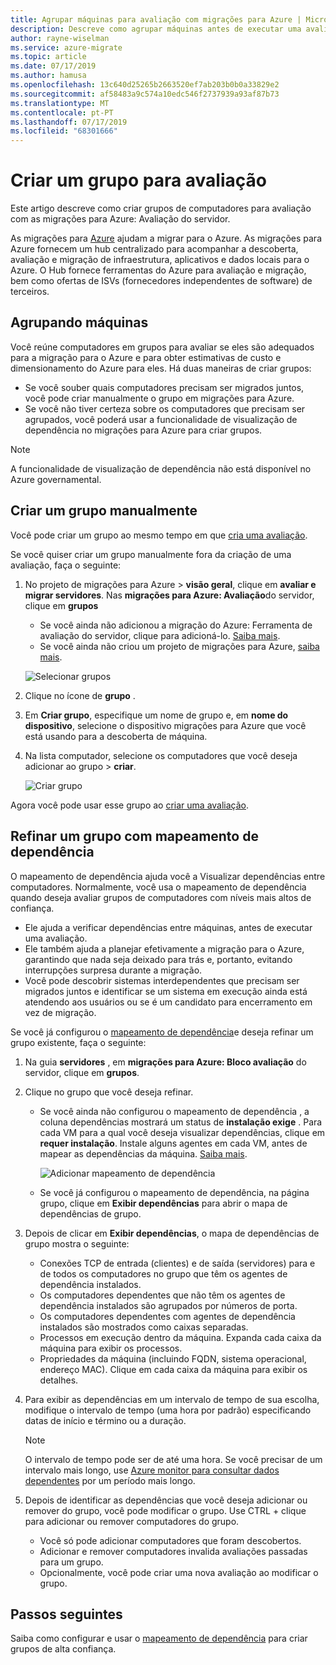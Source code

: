 ```yaml
---
title: Agrupar máquinas para avaliação com migrações para Azure | Microsoft Docs
description: Descreve como agrupar máquinas antes de executar uma avaliação com o serviço de migrações para Azure.
author: rayne-wiselman
ms.service: azure-migrate
ms.topic: article
ms.date: 07/17/2019
ms.author: hamusa
ms.openlocfilehash: 13c640d25265b2663520ef7ab203b0b0a33829e2
ms.sourcegitcommit: af58483a9c574a10edc546f2737939a93af87b73
ms.translationtype: MT
ms.contentlocale: pt-PT
ms.lasthandoff: 07/17/2019
ms.locfileid: "68301666"
---
```

# <a name="create-a-group-for-assessment"></a>Criar um grupo para avaliação

Este artigo descreve como criar grupos de computadores para avaliação com as migrações para Azure: Avaliação do servidor.

As migrações para [Azure](migrate-services-overview.md) ajudam a migrar para o Azure. As migrações para Azure fornecem um hub centralizado para acompanhar a descoberta, avaliação e migração de infraestrutura, aplicativos e dados locais para o Azure. O Hub fornece ferramentas do Azure para avaliação e migração, bem como ofertas de ISVs (fornecedores independentes de software) de terceiros. 

## <a name="grouping-machines"></a>Agrupando máquinas

Você reúne computadores em grupos para avaliar se eles são adequados para a migração para o Azure e para obter estimativas de custo e dimensionamento do Azure para eles. Há duas maneiras de criar grupos:

- Se você souber quais computadores precisam ser migrados juntos, você pode criar manualmente o grupo em migrações para Azure.
- Se você não tiver certeza sobre os computadores que precisam ser agrupados, você poderá usar a funcionalidade de visualização de dependência no migrações para Azure para criar grupos. 

> [!NOTE]
> A funcionalidade de visualização de dependência não está disponível no Azure governamental.

## <a name="create-a-group-manually"></a>Criar um grupo manualmente

Você pode criar um grupo ao mesmo tempo em que [cria uma avaliação](how-to-create-assessment.md).

Se você quiser criar um grupo manualmente fora da criação de uma avaliação, faça o seguinte:

1. No projeto de migrações para Azure > **visão geral**, clique em **avaliar e migrar servidores**. Nas **migrações para Azure: Avaliação**do servidor, clique em **grupos**
    - Se você ainda não adicionou a migração do Azure: Ferramenta de avaliação do servidor, clique para adicioná-lo. [Saiba mais](how-to-assess.md).
    - Se você ainda não criou um projeto de migrações para Azure, [saiba mais](how-to-add-tool-first-time.md).

    ![Selecionar grupos](./media/how-to-create-a-group/select-groups.png)

2. Clique no ícone de **grupo** .
3. Em **Criar grupo**, especifique um nome de grupo e, em **nome do dispositivo**, selecione o dispositivo migrações para Azure que você está usando para a descoberta de máquina.
1. Na lista computador, selecione os computadores que você deseja adicionar ao grupo > **criar**.

    ![Criar grupo](./media/how-to-create-a-group/create-group.png)

Agora você pode usar esse grupo ao [criar uma avaliação](how-to-create-assessment.md).

## <a name="refine-a-group-with-dependency-mapping"></a>Refinar um grupo com mapeamento de dependência

O mapeamento de dependência ajuda você a Visualizar dependências entre computadores. Normalmente, você usa o mapeamento de dependência quando deseja avaliar grupos de computadores com níveis mais altos de confiança.
- Ele ajuda a verificar dependências entre máquinas, antes de executar uma avaliação. 
- Ele também ajuda a planejar efetivamente a migração para o Azure, garantindo que nada seja deixado para trás e, portanto, evitando interrupções surpresa durante a migração.
- Você pode descobrir sistemas interdependentes que precisam ser migrados juntos e identificar se um sistema em execução ainda está atendendo aos usuários ou se é um candidato para encerramento em vez de migração.

Se você já configurou o [mapeamento de dependência](how-to-create-group-machine-dependencies.md)e deseja refinar um grupo existente, faça o seguinte:

1. Na guia **servidores** , em **migrações para Azure: Bloco avaliação** do servidor, clique em **grupos**.
2. Clique no grupo que você deseja refinar.
    - Se você ainda não configurou o mapeamento de dependência  , a coluna dependências mostrará um status de **instalação exige** . Para cada VM para a qual você deseja visualizar dependências, clique em **requer instalação**. Instale alguns agentes em cada VM, antes de mapear as dependências da máquina. [Saiba mais](how-to-create-group-machine-dependencies.md).

        ![Adicionar mapeamento de dependência](./media/how-to-create-a-group/add-dependency-mapping.png)

    - Se você já configurou o mapeamento de dependência, na página grupo, clique em **Exibir dependências** para abrir o mapa de dependências de grupo.

3. Depois de clicar em **Exibir dependências**, o mapa de dependências de grupo mostra o seguinte:

    - Conexões TCP de entrada (clientes) e de saída (servidores) para e de todos os computadores no grupo que têm os agentes de dependência instalados.
    - Os computadores dependentes que não têm os agentes de dependência instalados são agrupados por números de porta.
    - Os computadores dependentes com agentes de dependência instalados são mostrados como caixas separadas.
    - Processos em execução dentro da máquina. Expanda cada caixa da máquina para exibir os processos.
    - Propriedades da máquina (incluindo FQDN, sistema operacional, endereço MAC). Clique em cada caixa da máquina para exibir os detalhes.

4. Para exibir as dependências em um intervalo de tempo de sua escolha, modifique o intervalo de tempo (uma hora por padrão) especificando datas de início e término ou a duração.

    > [!NOTE]
    > O intervalo de tempo pode ser de até uma hora. Se você precisar de um intervalo mais longo, use [Azure monitor para consultar dados dependentes](how-to-create-group-machine-dependencies.md) por um período mais longo.

5. Depois de identificar as dependências que você deseja adicionar ou remover do grupo, você pode modificar o grupo. Use CTRL + clique para adicionar ou remover computadores do grupo.

    - Você só pode adicionar computadores que foram descobertos.
    - Adicionar e remover computadores invalida avaliações passadas para um grupo.
    - Opcionalmente, você pode criar uma nova avaliação ao modificar o grupo.


## <a name="next-steps"></a>Passos seguintes

Saiba como configurar e usar o [mapeamento de dependência](how-to-create-group-machine-dependencies.md) para criar grupos de alta confiança.

